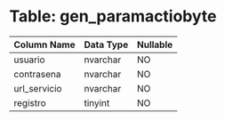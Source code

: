 # Table: gen_paramactiobyte

| Column Name | Data Type | Nullable |
|-------------|-----------|----------|
| usuario | nvarchar | NO |
| contrasena | nvarchar | NO |
| url_servicio | nvarchar | NO |
| registro | tinyint | NO |
